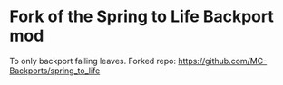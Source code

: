 # Fork of the Spring to Life Backport mod

To only backport falling leaves.
Forked repo: https://github.com/MC-Backports/spring_to_life